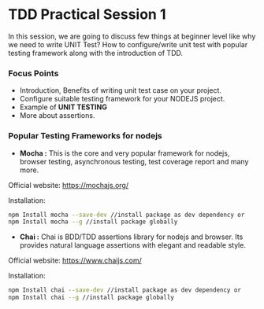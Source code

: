 # TDD Practical Session 1
In this session, we are going to discuss few things at beginner level like why we need to write UNIT Test? How to configure/write unit test with popular testing framework along with the introduction of TDD.



### Focus Points
- Introduction, Benefits of writing unit test case on your project.
- Configure suitable testing framework for your NODEJS project.
- Example of **UNIT TESTING**
- More about assertions. 

### Popular Testing Frameworks for nodejs
- **Mocha :** This is the core and very popular framework for nodejs,  browser testing, asynchronous testing, test coverage report and many more. 

Official website: https://mochajs.org/



Installation: 
```sh
npm Install mocha --save-dev //install package as dev dependency or
npm Install mocha --g //install package globally

```

- **Chai :** Chai is BDD/TDD assertions library for nodejs and browser. Its provides natural language assertions with elegant and readable style. 

Official website: https://www.chaijs.com/

Installation: 
```sh
npm Install chai --save-dev //install package as dev dependency or
npm Install chai --g //install package globally

```
